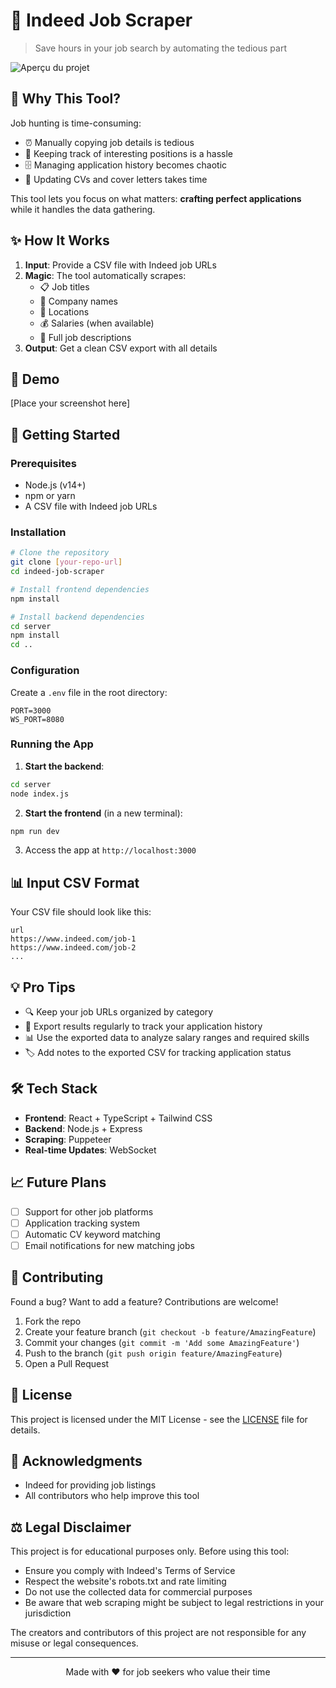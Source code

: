 # 🚀 Indeed Job Scraper

> Save hours in your job search by automating the tedious part

![Aperçu du projet](https://raw.githubusercontent.com/HilalAmeziane/IndeedCrawler/main/project.png)

## 🎯 Why This Tool?

Job hunting is time-consuming:
- ⏰ Manually copying job details is tedious
- 📝 Keeping track of interesting positions is a hassle
- 🗄️ Managing application history becomes chaotic
- 💼 Updating CVs and cover letters takes time

This tool lets you focus on what matters: **crafting perfect applications** while it handles the data gathering.

## ✨ How It Works

1. **Input**: Provide a CSV file with Indeed job URLs
2. **Magic**: The tool automatically scrapes:
   - 📋 Job titles
   - 🏢 Company names
   - 📍 Locations
   - 💰 Salaries (when available)
   - 📝 Full job descriptions
3. **Output**: Get a clean CSV export with all details

## 🎥 Demo

[Place your screenshot here]

## 🚀 Getting Started

### Prerequisites

- Node.js (v14+)
- npm or yarn
- A CSV file with Indeed job URLs

### Installation

```bash
# Clone the repository
git clone [your-repo-url]
cd indeed-job-scraper

# Install frontend dependencies
npm install

# Install backend dependencies
cd server
npm install
cd ..
```

### Configuration

Create a `.env` file in the root directory:
```env
PORT=3000
WS_PORT=8080
```

### Running the App

1. **Start the backend**:
```bash
cd server
node index.js
```

2. **Start the frontend** (in a new terminal):
```bash
npm run dev
```

3. Access the app at `http://localhost:3000`

## 📊 Input CSV Format

Your CSV file should look like this:
```csv
url
https://www.indeed.com/job-1
https://www.indeed.com/job-2
...
```

## 💡 Pro Tips

- 🔍 Keep your job URLs organized by category
- 📅 Export results regularly to track your application history
- 📊 Use the exported data to analyze salary ranges and required skills
- 🏷️ Add notes to the exported CSV for tracking application status

## 🛠️ Tech Stack

- **Frontend**: React + TypeScript + Tailwind CSS
- **Backend**: Node.js + Express
- **Scraping**: Puppeteer
- **Real-time Updates**: WebSocket

## 📈 Future Plans

- [ ] Support for other job platforms
- [ ] Application tracking system
- [ ] Automatic CV keyword matching
- [ ] Email notifications for new matching jobs

## 🤝 Contributing

Found a bug? Want to add a feature? Contributions are welcome!

1. Fork the repo
2. Create your feature branch (`git checkout -b feature/AmazingFeature`)
3. Commit your changes (`git commit -m 'Add some AmazingFeature'`)
4. Push to the branch (`git push origin feature/AmazingFeature`)
5. Open a Pull Request

## 📝 License

This project is licensed under the MIT License - see the [LICENSE](LICENSE) file for details.

## 🙏 Acknowledgments

- Indeed for providing job listings
- All contributors who help improve this tool

## ⚖️ Legal Disclaimer

This project is for educational purposes only. Before using this tool:
- Ensure you comply with Indeed's Terms of Service
- Respect the website's robots.txt and rate limiting
- Do not use the collected data for commercial purposes
- Be aware that web scraping might be subject to legal restrictions in your jurisdiction

The creators and contributors of this project are not responsible for any misuse or legal consequences.

---

<p align="center">
Made with ❤️ for job seekers who value their time
</p>
